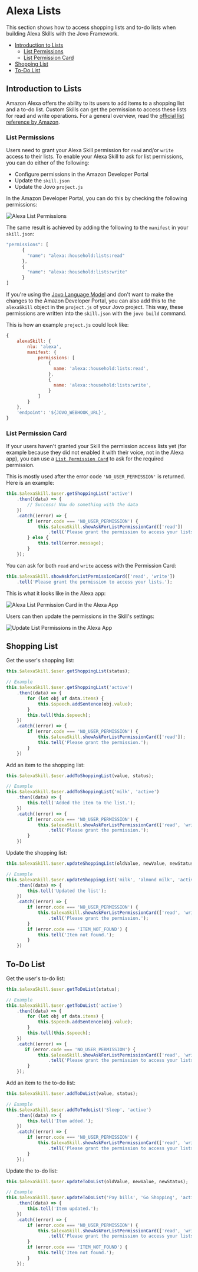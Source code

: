 # Alexa Lists
This section shows how to access shopping lists and to-do lists when building Alexa Skills with the Jovo Framework.

* [Introduction to Lists](#introduction-to-lists)
   * [List Permissions](#list-permissions)
   * [List Permission Card](#list-permission-card)
* [Shopping List](#shopping-list)
* [To-Do List](#to---do-list)

## Introduction to Lists

Amazon Alexa offers the ability to its users to add items to a shopping list and a to-do list. Custom Skills can get the permission to access these lists for read and write operations. For a general overview, read the [official list reference by Amazon](https://developer.amazon.com/docs/custom-skills/access-the-alexa-shopping-and-to-do-lists.html).


### List Permissions

Users need to grant your Alexa Skill permission for `read` and/or `write` access to their lists. To enable your Alexa Skill to ask for list permissions, you can do either of the following:
* Configure permissions in the Amazon Developer Portal
* Update the `skill.json`
* Update the Jovo `project.js`

In the Amazon Developer Portal, you can do this by checking the following permissions:

![Alexa List Permissions](../../img/alexa-list-permissions.jpg)

The same result is achieved by adding the following to the `manifest` in your `skill.json`:

```javascript
"permissions": [
      {
        "name": "alexa::household:lists:read"
      },
      {
        "name": "alexa::household:lists:write"
      }
]
```

If you're using the [Jovo Language Model](../../basic-concepts/model '../model') and don't want to make the changes to the Amazon Developer Portal, you can also add this to the `alexaSkill` object in the `project.js` of your Jovo project. This way, these permissions are written into the `skill.json` with the `jovo build` command.

This is how an example `project.js` could look like:

```javascript
{
	alexaSkill: {
		nlu: 'alexa',
		manifest: {
			permissions: [
				{
				  name: 'alexa::household:lists:read',
				},
				{
				  name: 'alexa::household:lists:write',
				}
			]
		}
	},
	'endpoint': '${JOVO_WEBHOOK_URL}',
}
```



### List Permission Card

If your users haven't granted your Skill the permission access lists yet (for example because they did not enabled it with their voice, not in the Alexa app), you can use a [`List Permission Card`](./visual.md#permission-card './visual-output#permission-card') to ask for the required permission.

This is mostly used after the error code `'NO_USER_PERMISSION'` is returned. Here is an example:

```javascript
this.$alexaSkill.$user.getShoppingList('active')
    .then((data) => {
        // Success! Now do something with the data
    })
    .catch((error) => {
        if (error.code === 'NO_USER_PERMISSION') {
            this.$alexaSkill.showAskForListPermissionCard(['read'])
                .tell('Please grant the permission to access your lists.');
        } else {
            this.tell(error.message);
        }
    });
```

You can ask for both `read` and `write` access with the Permission Card:

```javascript
this.$alexaSkill.showAskforListPermissionCard(['read', 'write'])
    .tell('Please grant the permission to access your lists.');
```

This is what it looks like in the Alexa app:

![Alexa List Permission Card in the Alexa App](../../img/alexa-list-permission-card.jpg)

Users can then update the permissions in the Skill's settings:

![Update List Permissions in the Alexa App](../../img/alexa-list-permissions-app.jpg)


## Shopping List

Get the user's shopping list:

```javascript
this.$alexaSkill.$user.getShoppingList(status);

// Example
this.$alexaSkill.$user.getShoppingList('active')
    .then((data) => {
        for (let obj of data.items) {
            this.$speech.addSentence(obj.value);
        }
        this.tell(this.$speech);
    })
    .catch((error) => {
        if (error.code === 'NO_USER_PERMISSION') {
            this.$alexaSkill.showAskForListPermissionCard(['read']);
            this.tell('Please grant the permission.');
        }
    })
```

Add an item to the shopping list:

```javascript
this.$alexaSkill.$user.addToShoppingList(value, status);

// Example
this.$alexaSkill.$user.addToShoppingList('milk', 'active')
    .then((data) => {
        this.tell('Added the item to the list.');
    })
    .catch((error) => {
        if (error.code === 'NO_USER_PERMISSION') {
            this.$alexaSkill.showAskForListPermissionCard(['read', 'write'])
                .tell('Please grant the permission.');
        }
    })
```

Update the shopping list:

```javascript
this.$alexaSkill.$user.updateShoppingList(oldValue, newValue, newStatus);

// Example
this.$alexaSkill.$user.updateShoppingList('milk', 'almond milk', 'active')
    .then((data) => {
        this.tell('Updated the list');
    })
    .catch((error) => {
        if (error.code === 'NO_USER_PERMISSION') {
            this.$alexaSkill.showAskForListPermissionCard(['read', 'write'])
                .tell('Please grant the permission.');
        }
        if (error.code === 'ITEM_NOT_FOUND') {
            this.tell('Item not found.');
        }   
    })
```

## To-Do List

Get the user's to-do list:

```javascript
this.$alexaSkill.$user.getToDoList(status);

// Example
this.$alexaSkill.$user.getToDoList('active')
    .then((data) => {
        for (let obj of data.items) {
            this.$speech.addSentence(obj.value);
        }
        this.tell(this.$speech);
    })
    .catch((error) => {
       if (error.code === 'NO_USER_PERMISSION') {
            this.$alexaSkill.showAskForListPermissionCard(['read', 'write'])
                .tell('Please grant the permission to access your lists.');
        } 
    });
```

Add an item to the to-do list:

```javascript
this.$alexaSkill.$user.addToDoList(value, status);

// Example
this.$alexaSkill.$user.addToTodoList('Sleep', 'active')
    .then((data) => {
        this.tell('Item added.');
    })
    .catch((error) => {
        if (error.code === 'NO_USER_PERMISSION') {
            this.$alexaSkill.showAskForListPermissionCard(['read', 'write'])
                .tell('Please grant the permission to access your lists');
        }
    });
```

Update the to-do list:

```javascript
this.$alexaSkill.$user.updateToDoList(oldValue, newValue, newStatus);

// Example
this.$alexaSkill.$user.updateToDoList('Pay bills', 'Go Shopping', 'active')
    .then((data) => {
        this.tell('Item updated.');
    })
    .catch((error) => {
        if (error.code === 'NO_USER_PERMISSION') {
            this.$alexaSkill.showAskForListPermissionCard(['read', 'write'])
                .tell('Please grant the permission to access your lists.');
        }
        if (error.code === 'ITEM_NOT_FOUND') {
            this.tell('Item not found.');
        }
    });
```




<!--[metadata]: {"description": "Learn how to build Amazon Alexa Skills that use Lists with the Jovo Framework",
"route": "amazon-alexa/lists" }-->
